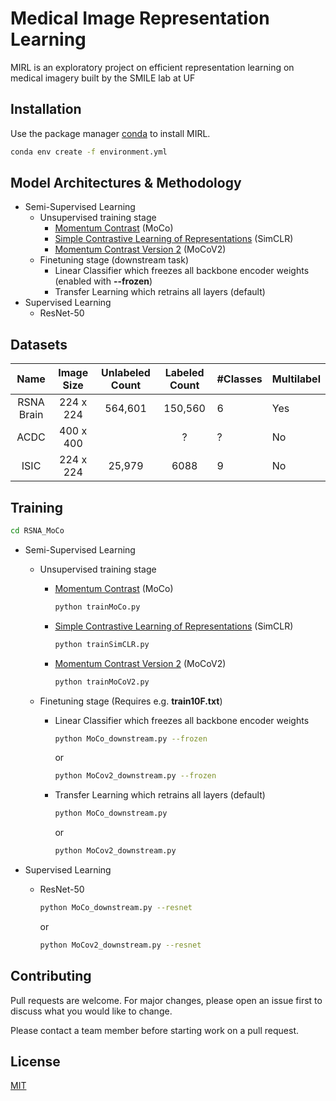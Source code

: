 # Medical Image Representation Learning

MIRL is an exploratory project on efficient representation learning on medical imagery built by the SMILE lab at UF

## Installation

Use the package manager [conda](https://www.anaconda.com/) to install MIRL.

```bash
conda env create -f environment.yml
```

## Model Architectures & Methodology

- Semi-Supervised Learning
  - Unsupervised training stage
    - [Momentum Contrast](https://arxiv.org/pdf/1911.05722.pdf) (MoCo)
    - [Simple Contrastive Learning of Representations](https://arxiv.org/pdf/2002.05709.pdf) (SimCLR)
    - [Momentum Contrast Version 2](https://arxiv.org/pdf/1911.05722.pdf) (MoCoV2)
  - Finetuning stage (downstream task)
    - Linear Classifier which freezes all backbone encoder weights (enabled with **--frozen**)
    - Transfer Learning which retrains all layers (default)
- Supervised Learning
  - ResNet-50

## Datasets

|    Name    | Image Size | Unlabeled Count | Labeled Count | #Classes | Multilabel |
| :--------: | :--------: | :-------------: | :-----------: | -------- | ---------- |
| RSNA Brain | 224 x 224  |     564,601     |    150,560    | 6        | Yes        |
|    ACDC    | 400 x 400  |                 |       ?       | ?        | No         |
|    ISIC    | 224 x 224  |     25,979      |     6088      | 9        | No         |

## Training

```bash
cd RSNA_MoCo
```

- Semi-Supervised Learning

  - Unsupervised training stage
    - [Momentum Contrast](https://arxiv.org/pdf/1911.05722.pdf) (MoCo)
      ```bash
      python trainMoCo.py
      ```
    - [Simple Contrastive Learning of Representations](https://arxiv.org/pdf/2002.05709.pdf) (SimCLR)
      ```bash
      python trainSimCLR.py
      ```
    - [Momentum Contrast Version 2](https://arxiv.org/pdf/1911.05722.pdf) (MoCoV2)
      ```bash
      python trainMoCoV2.py
      ```
  - Finetuning stage (Requires e.g. **train10F.txt**)

    - Linear Classifier which freezes all backbone encoder weights

      ```bash
      python MoCo_downstream.py --frozen
      ```

      or

      ```bash
      python MoCov2_downstream.py --frozen
      ```

    - Transfer Learning which retrains all layers (default)

      ```bash
      python MoCo_downstream.py
      ```

      or

      ```bash
      python MoCov2_downstream.py
      ```

- Supervised Learning

  - ResNet-50

    ```bash
    python MoCo_downstream.py --resnet
    ```

    or

    ```bash
    python MoCov2_downstream.py --resnet
    ```

## Contributing

Pull requests are welcome. For major changes, please open an issue first to discuss what you would like to change.

Please contact a team member before starting work on a pull request.

## License

[MIT](https://choosealicense.com/licenses/mit/)
